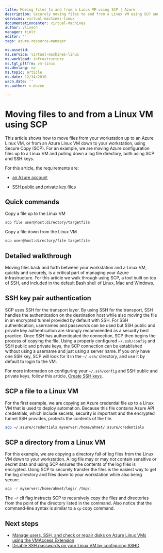 ```yaml
---
title: Moving files to and from a Linux VM using SCP | Azure
description: Securely moving files to and from a Linux VM using SCP and an SSH key pair.
services: virtual-machines-linux
documentationcenter: virtual-machines
author: vlivech
manager: timlt
editor: ''
tags: azure-resource-manager

ms.assetid:
ms.service: virtual-machines-linux
ms.workload: infrastructure
ms.tgt_pltfrm: vm-linux
ms.devlang: na
ms.topic: article
ms.date: 12/14/2016
wacn.date: ''
ms.author: v-dazen

---
```


# Moving files to and from a Linux VM using SCP

This article shows how to move files from your workstation up to an Azure Linux VM, or from an Azure Linux VM down to your workstation, using Secure Copy (SCP).  For an example, we are moving Azure configuration files up to a Linux VM and pulling down a log file directory, both using SCP and SSH keys.   

For this article, the requirements are:

- [an Azure account](https://www.azure.cn/pricing/1rmb-trial/)

- [SSH public and private key files](mac-create-ssh-keys.md?toc=%2fvirtual-machines%2flinux%2ftoc.json)

## Quick commands

Copy a file up to the Linux VM

```bash
scp file user@host:directory/targetfile
```

Copy a file down from the Linux VM

```bash
scp user@host:directory/file targetfile
```

## Detailed walkthrough

Moving files back and forth between your workstation and a Linux VM, quickly and securely, is a critical part of managing your Azure infrastructure.  For this article we walk through using SCP, a tool built on top of SSH, and included in the default Bash shell of Linux, Mac and Windows.

## SSH key pair authentication

SCP uses SSH for the transport layer.  By using SSH for the transport, SSH handles the authentication on the destination host while also moving the file in an encrypted tunnel provided by default with SSH.  For SSH authentication, usernames and passwords can be used but SSH public and private key authentication are strongly recommended as a security best practice. Once SSH has authenticated the connection, SCP then begins the process of copying the file.  Using a properly configured `~/.ssh/config` and SSH public and private keys, the SCP connection can be established without using a username and just using a server name.  If you only have one SSH key, SCP will look for it in the `~/.ssh/` directory, and use it by default to login to the VM.

For more information on configuring your `~/.ssh/config` and SSH public and private keys, follow this article, [Create SSH keys](mac-create-ssh-keys.md?toc=%2fvirtual-machines%2flinux%2ftoc.json).

## SCP a file to a Linux VM

For the first example, we are copying an Azure credential file up to a Linux VM that is used to deploy automation.  Because this file contains Azure API credentials, which include secrets, security is important and the encrypted tunnel SSH provides, protects the contents of the file.

```bash
scp ~/.azure/credentials myserver:/home/ahmet/.azure/credentials
```

## SCP a directory from a Linux VM

For this example, we are copying a directory full of log files from the Linux VM down to your workstation.  A log file may or may not contain sensitive or secret data and using SCP ensures the contents of the log files is encrypted.  Using SCP to securely transfer the files is the easiest way to get the log directory and files down to your workstation while also being secure.

```bash
scp -r myserver:/home/ahmet/logs/ /tmp/.
```

The `-r` cli flag instructs SCP to recursively copy the files and directories from the point of the directory listed in the command.  Also notice that the command-line syntax is similar to a `cp` copy command.

## Next steps

* [Manage users, SSH, and check or repair disks on Azure Linux VMs using the VMAccess Extension](using-vmaccess-extension.md?toc=%2fvirtual-machines%2flinux%2ftoc.json)
* [Disable SSH passwords on your Linux VM by configuring SSHD](mac-disable-ssh-password-usage.md?toc=%2fvirtual-machines%2flinux%2ftoc.json)
